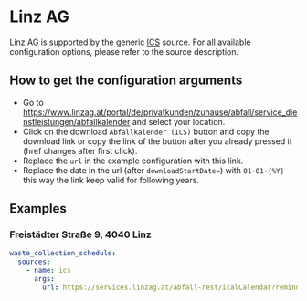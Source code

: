 # Linz AG

Linz AG is supported by the generic [ICS](/doc/source/ics.md) source. For all available configuration options, please refer to the source description.


## How to get the configuration arguments

- Go to <https://www.linzag.at/portal/de/privatkunden/zuhause/abfall/service_dienstleistungen/abfallkalender> and select your location.  
- Click on the download `Abfallkalender (ICS)` button and copy the download link or copy the link of the button after you already pressed it (href changes after first click).
- Replace the `url` in the example configuration with this link.
- Replace the date in the url (after `downloadStartDate=`) with `01-01-{%Y}` this way the link keep valid for following years.

## Examples

### Freistädter Straße 9, 4040 Linz

```yaml
waste_collection_schedule:
  sources:
    - name: ics
      args:
        url: https://services.linzag.at/abfall-rest/icalCalendar?reminderTime=19&address=Freist%C3%A4dter%20Stra%C3%9Fe%209,%204040%20Linz&addressId=12170&isBusinessApp=false&PAP=02&BIO=&LVP=02&RMU=21&downloadStartDate=01-01-{%Y}
```
